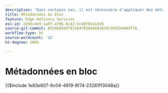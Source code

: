 ```yaml
---
description: 'Dans certains cas, il est nécessaire d’appliquer des métadonnées en masse à un site web. Cas d’utilisation courants :'
title: Métadonnées en bloc
feature: Edge Delivery Services
exl-id: 2d56c4e9-1a0f-470b-8c42-bc48f61ea3eb
source-git-commit: 05548d56d791584781606b02839c5602b4469f7b
workflow-type: ht
source-wordcount: '22'
ht-degree: 100%

---
```


# Métadonnées en bloc

{{$include 1e83e607-9c04-4819-8f74-23261f13048a}}
